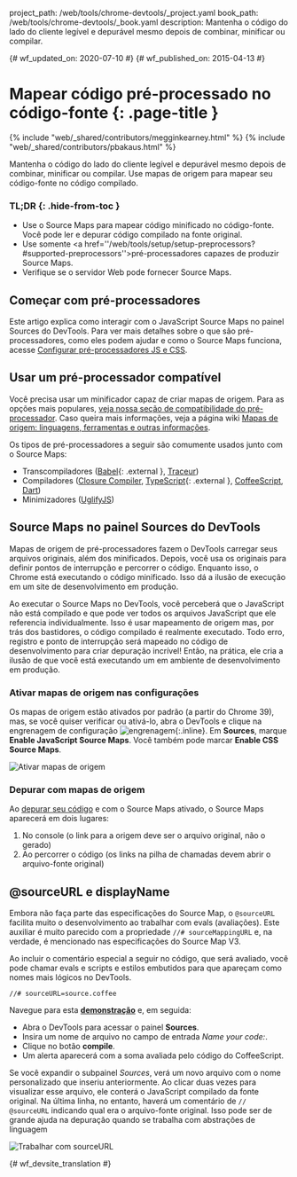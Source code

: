 project_path: /web/tools/chrome-devtools/_project.yaml
book_path: /web/tools/chrome-devtools/_book.yaml
description: Mantenha o código do lado do cliente legível e depurável mesmo depois de combinar, minificar ou compilar.

{# wf_updated_on: 2020-07-10 #}
{# wf_published_on: 2015-04-13 #}

# Mapear código pré-processado no código-fonte {: .page-title }

{% include "web/_shared/contributors/megginkearney.html" %}
{% include "web/_shared/contributors/pbakaus.html" %}

Mantenha o código do lado do cliente legível e depurável mesmo depois de combinar, minificar ou compilar. Use mapas de origem para mapear seu código-fonte no código compilado.


### TL;DR {: .hide-from-toc }
- Use o Source Maps para mapear código minificado no código-fonte. Você pode ler e depurar código compilado na fonte original.
- Use somente <a href=''/web/tools/setup/setup-preprocessors?#supported-preprocessors''>pré-processadores capazes de produzir Source Maps</a>.
- Verifique se o servidor Web pode fornecer Source Maps.


## Começar com pré-processadores

Este artigo explica como interagir com o JavaScript Source Maps no painel Sources do DevTools. Para ver mais detalhes sobre o que são pré-processadores, como eles podem ajudar e como o Source Maps funciona, acesse [Configurar pré-processadores JS e CSS](/web/tools/setup/setup-preprocessors?#debugging-and-editing-preprocessed-content).

## Usar um pré-processador compatível

Você precisa usar um minificador capaz de criar mapas de origem. Para as opções mais populares, [veja nossa seção de compatibilidade do pré-processador](/web/tools/setup/setup-preprocessors?#supported-preprocessors). Caso queira mais informações, veja a página wiki [Mapas de origem: linguagens, ferramentas e outras informações](https://github.com/ryanseddon/source-map/wiki/Source-maps:-languages,-tools-and-other-info).

Os tipos de pré-processadores a seguir são comumente usados junto com o Source Maps:

* Transcompiladores ([Babel](https://babeljs.io/){: .external }, [Traceur](https://github.com/google/traceur-compiler/wiki/Getting-Started))
* Compiladores ([Closure Compiler](https://github.com/google/closure-compiler), [TypeScript](http://www.typescriptlang.org/){: .external }, [CoffeeScript](http://coffeescript.org), [Dart](https://www.dartlang.org))
* Minimizadores ([UglifyJS](https://github.com/mishoo/UglifyJS))

## Source Maps no painel Sources do DevTools

Mapas de origem de pré-processadores fazem o DevTools carregar seus arquivos originais, além dos minificados. Depois, você usa os originais para definir pontos de interrupção e percorrer o código. Enquanto isso, o Chrome está executando o código minificado. Isso dá a ilusão de execução em um site de desenvolvimento em produção.

Ao executar o Source Maps no DevTools, você perceberá que o JavaScript não está compilado e que pode ver todos os arquivos JavaScript que ele referencia individualmente. Isso é usar mapeamento de origem mas, por trás dos bastidores, o código compilado é realmente executado. Todo erro, registro e ponto de interrupção será mapeado no código de desenvolvimento para criar depuração incrível! Então, na prática, ele cria a ilusão de que você está executando um em ambiente de desenvolvimento em produção.

### Ativar mapas de origem nas configurações

Os mapas de origem estão ativados por padrão (a partir do Chrome 39), mas, se você quiser verificar ou ativá-lo, abra o DevTools e clique na engrenagem de configuração ![engrenagem](imgs/gear.png){:.inline}. Em **Sources**, marque **Enable JavaScript Source Maps**. Você também pode marcar **Enable CSS Source Maps**.

![Ativar mapas de origem](imgs/source-maps.jpg)

### Depurar com mapas de origem

Ao [depurar seu código](/web/tools/chrome-devtools/debug/breakpoints/step-code) e com o Source Maps ativado, o Source Maps aparecerá em dois lugares:

1. No console (o link para a origem deve ser o arquivo original, não o gerado)
2. Ao percorrer o código (os links na pilha de chamadas devem abrir o arquivo-fonte original)

## @sourceURL e displayName

Embora não faça parte das especificações do Source Map, o `@sourceURL` facilita muito o desenvolvimento ao trabalhar com evals (avaliações). Este auxiliar é muito parecido com a propriedade `//# sourceMappingURL` e, na verdade, é mencionado nas especificações do Source Map V3.

Ao incluir o comentário especial a seguir no código, que será avaliado, você pode chamar evals e scripts e estilos embutidos para que apareçam como nomes mais lógicos no DevTools.

`//# sourceURL=source.coffee`

Navegue para esta
**[demonstração](http://www.thecssninja.com/demo/source_mapping/compile.html)** e, em seguida:

* Abra o DevTools para acessar o painel **Sources**.
* Insira um nome de arquivo no campo de entrada _Name your code:_.
* Clique no botão **compile**.
* Um alerta aparecerá com a soma avaliada pelo código do CoffeeScript.

Se você expandir o subpainel _Sources_, verá um novo arquivo com o nome personalizado que inseriu anteriormente. Ao clicar duas vezes para visualizar esse arquivo, ele conterá o JavaScript compilado da fonte original. Na última linha, no entanto, haverá um comentário de `// @sourceURL` indicando qual era o arquivo-fonte original. Isso pode ser de grande ajuda na depuração quando se trabalha com abstrações de linguagem

![Trabalhar com sourceURL](imgs/coffeescript.jpg)




{# wf_devsite_translation #}

